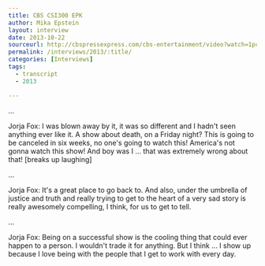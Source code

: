 ```yaml
---
title: CBS CSI300 EPK
author: Mika Epstein
layout: interview
date: 2013-10-22
sourceurl: http://cbspressexpress.com/cbs-entertainment/video?watch=1pcg1hvw2x
permalink: /interviews/2013/:title/
categories: [Interviews]
tags:
  - transcript
  - 2013

---
```


...

Jorja Fox: I was blown away by it, it was so different and I hadn't seen anything ever like it. A show about death, on a Friday night? This is going to be canceled in six weeks, no one's going to watch this! America's not gonna watch this show! And boy was I ... that was extremely wrong about that! [breaks up laughing]

...

Jorja Fox: It's a great place to go back to. And also, under the umbrella of justice and truth and really trying to get to the heart of a very sad story is really awesomely compelling, I think, for us to get to tell.

...

Jorja Fox: Being on a successful show is the cooling thing that could ever happen to a person. I wouldn't trade it for anything. But I think ... I show up because I love being with the people that I get to work with every day.  
